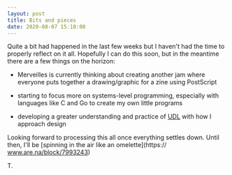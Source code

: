 ```yaml
---
layout: post
title: Bits and pieces
date: 2020-08-07 15:10:00
---
```


Quite a bit had happened in the last few weeks but I haven't had the time to properly reflect on it all. Hopefully I can do this soon, but in the meantime there are a few things on the horizon:

- Merveilles is currently thinking about creating another jam where everyone puts together a drawing/graphic for a zine using PostScript

- starting to focus more on systems-level programming, especially with languages like C and Go to create my own little programs

- developing a greater understanding and practice of [UDL](http://www.cast.org/our-work/about-udl.html) with how I approach design

Looking forward to processing this all once everything settles down. Until then, I'll be [spinning in the air like an omelette](https://
www.are.na/block/7993243)

T.